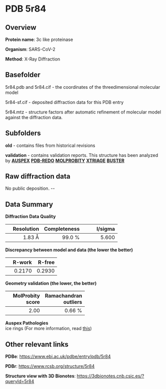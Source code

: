 # PDB 5r84

## Overview

**Protein name**: 3c like proteinase

**Organism**: SARS-CoV-2

**Method**: X-Ray Diffraction

## Basefolder

5r84.pdb and 5r84.cif - the coordinates of the threedimensional molecular model

5r84-sf.cif - deposited diffraction data for this PDB entry

5r84.mtz - structure factors after automatic refinement of molecular model against the diffraction data.

## Subfolders



**old** - contains files from historical revisions

**validation** - contains validation reports. This structure has been analyzed by [**AUSPEX**](https://github.com/thorn-lab/coronavirus_structural_task_force/tree/master/pdb/3c_like_proteinase/SARS-CoV-2/5r84/validation/auspex) [**PDB-REDO**](https://github.com/thorn-lab/coronavirus_structural_task_force/tree/master/pdb/3c_like_proteinase/SARS-CoV-2/5r84/validation/pdb-redo) [**MOLPROBITY**](https://github.com/thorn-lab/coronavirus_structural_task_force/tree/master/pdb/3c_like_proteinase/SARS-CoV-2/5r84/validation/molprobity) [**XTRIAGE**](https://github.com/thorn-lab/coronavirus_structural_task_force/blob/master/pdb/3c_like_proteinase/SARS-CoV-2/5r84/validation/Xtriage_output.log) [**BUSTER**](https://www.globalphasing.com/buster/wiki/index.cgi?Covid19Pdb5R84) 



## Raw diffraction data

No public deposition. --<br> 

## Data Summary
**Diffraction Data Quality**

|   | Resolution | Completeness| I/sigma |
|---|-------------:|----------------:|--------------:|
|   |1.83 Å|99.0  %|<img width=50/>5.600|

**Discrepancy between model and data (the lower the better)**

|   | **R-work**| **R-free**   
|---|-------------:|----------------:|           
||  0.2170|  0.2930|

**Geometry validation (the lower, the better)**

|   |**MolProbity<br>score**| **Ramachandran<br>outliers** 
|---|-------------:|----------------:|
||  2.00|  0.66 %|

**Auspex Pathologies**<br> ice rings (For more information, read [this](https://github.com/thorn-lab/coronavirus_structural_task_force/blob/master/pdb/3c_like_proteinase/SARS-CoV-2/5r84/validation/auspex/5r84_auspex_comments.txt))

 



## Other relevant links 
**PDBe**:  https://www.ebi.ac.uk/pdbe/entry/pdb/5r84
 
**PDBr**: https://www.rcsb.org/structure/5r84 

**Structure view with 3D Bionotes**: https://3dbionotes.cnb.csic.es/?queryId=5r84

